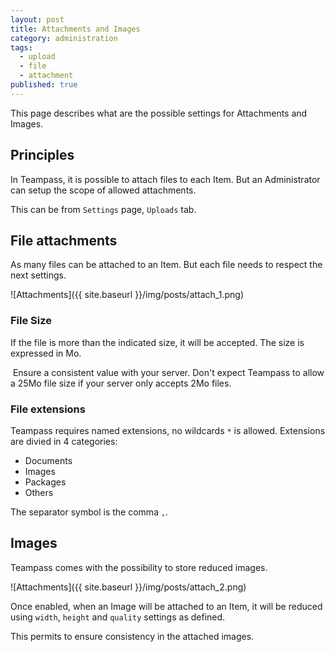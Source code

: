 ```yaml
---
layout: post
title: Attachments and Images
category: administration
tags: 
  - upload
  - file
  - attachment
published: true
---
```


This page describes what are the possible settings for Attachments and Images.

## Principles

In Teampass, it is possible to attach files to each Item.
But an Administrator can setup the scope of allowed attachments.

This can be from `Settings` page, `Uploads` tab.

## File attachments

As many files can be attached to an Item. But each file needs to respect the next settings.

![Attachments]({{ site.baseurl }}/img/posts/attach_1.png)

### File Size

If the file is more than the indicated size, it will be accepted. The size is expressed in Mo.

<span class="fa fa-info"></span>&nbsp;Ensure a consistent value with your server. Don't expect Teampass to allow a 25Mo file size if your server only accepts 2Mo files. 

### File extensions

Teampass requires named extensions, no wildcards `*` is allowed. Extensions are divied in 4 categories:

- Documents
- Images
- Packages
- Others

The separator symbol is the comma `,`.

## Images

Teampass comes with the possibility to store reduced images.

![Attachments]({{ site.baseurl }}/img/posts/attach_2.png)

Once enabled, when an Image will be attached to an Item, it will be reduced using `width`, `height` and `quality` settings as defined.

This permits to ensure consistency in the attached images.
